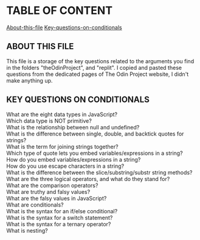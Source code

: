 # TABLE OF CONTENT
[About-this-file](#about-this-file)
[Key-questions-on-conditionals](#key-questions-on-conditionals)

## ABOUT THIS FILE
This file is a storage of the key questions related to the arguments you find in the folders "theOdinProject", and "replit". 
I copied and pasted these questions from the dedicated pages of The Odin Project website, I didn't make anything up.

## KEY QUESTIONS ON CONDITIONALS
What are the eight data types in JavaScript? <br>
Which data type is NOT primitive? <br>
What is the relationship between null and undefined? <br>
What is the difference between single, double, and backtick quotes for strings? <br>
What is the term for joining strings together? <br>
Which type of quote lets you embed variables/expressions in a string? <br>
How do you embed variables/expressions in a string? <br>
How do you use escape characters in a string? <br>
What is the difference between the slice/substring/substr string methods? <br>
What are the three logical operators, and what do they stand for? <br>
What are the comparison operators? <br>
What are truthy and falsy values? <br>
What are the falsy values in JavaScript? <br>
What are conditionals? <br>
What is the syntax for an if/else conditional? <br>
What is the syntax for a switch statement? <br>
What is the syntax for a ternary operator? <br>
What is nesting? <br>